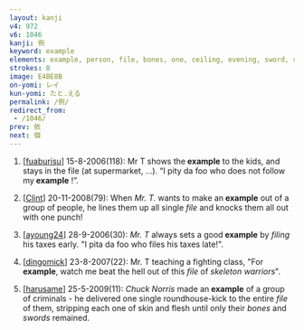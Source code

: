 ```yaml
---
layout: kanji
v4: 972
v6: 1046
kanji: 例
keyword: example
elements: example, person, file, bones, one, ceiling, evening, sword, sabre, saber
strokes: 8
image: E4BE8B
on-yomi: レイ
kun-yomi: たと.える
permalink: /例/
redirect_from:
 - /1046/
prev: 依
next: 個
---
```


1) [<a href="http://kanji.koohii.com/profile/fuaburisu">fuaburisu</a>] 15-8-2006(118): Mr T shows the<strong> example</strong> to the kids, and stays in the file (at supermarket, ...). “I pity da foo who does not follow my<strong> example</strong> !”.

2) [<a href="http://kanji.koohii.com/profile/Clint">Clint</a>] 20-11-2008(79): When <em>Mr. T.</em> wants to make an<strong> example</strong> out of a group of people, he lines them up all single <em>file</em> and knocks them all out with one punch!

3) [<a href="http://kanji.koohii.com/profile/ayoung24">ayoung24</a>] 28-9-2006(30): <em>Mr. T</em> always sets a good<strong> example</strong> by <em>filing</em> his taxes early. &quot;I pita da foo who files his taxes late!&quot;.

4) [<a href="http://kanji.koohii.com/profile/dingomick">dingomick</a>] 23-8-2007(22): Mr. T teaching a fighting class, &quot;For <strong>example</strong>, watch me beat the hell out of this <em>file</em> of <em>skeleton warriors</em>&quot;.

5) [<a href="http://kanji.koohii.com/profile/harusame">harusame</a>] 25-5-2009(11): <em>Chuck Norris</em> made an<strong> example</strong> of a group of criminals - he delivered one single roundhouse-kick to the entire <em>file</em> of them, stripping each one of skin and flesh until only their <em>bones</em> and <em>swords</em> remained.

